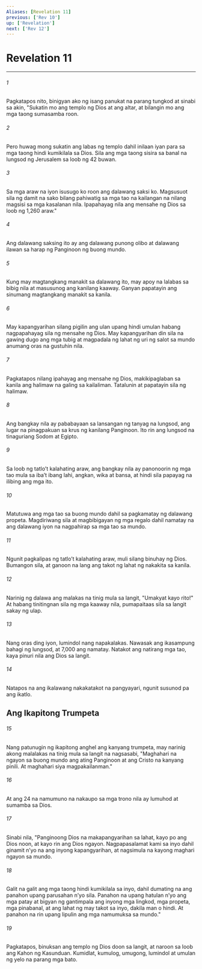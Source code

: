 ```yaml
---
Aliases: [Revelation 11]
previous: ['Rev 10']
up: ['Revelation']
next: ['Rev 12']
---
```

# Revelation 11

***






















###### 1 










Pagkatapos nito, binigyan ako ng isang panukat na parang tungkod at sinabi sa akin, "Sukatin mo ang templo ng Dios at ang altar, at bilangin mo ang mga taong sumasamba roon. 





















###### 2 










Pero huwag mong sukatin ang labas ng templo dahil inilaan iyan para sa mga taong hindi kumikilala sa Dios. Sila ang mga taong sisira sa banal na lungsod ng Jerusalem sa loob ng 42 buwan. 





















###### 3 










Sa mga araw na iyon isusugo ko roon ang dalawang saksi ko. Magsusuot sila ng damit na sako bilang pahiwatig sa mga tao na kailangan na nilang magsisi sa mga kasalanan nila. Ipapahayag nila ang mensahe ng Dios sa loob ng 1,260 araw." 





















###### 4 










Ang dalawang saksing ito ay ang dalawang punong olibo at dalawang ilawan sa harap ng Panginoon ng buong mundo. 





















###### 5 










Kung may magtangkang manakit sa dalawang ito, may apoy na lalabas sa bibig nila at masusunog ang kanilang kaaway. Ganyan papatayin ang sinumang magtangkang manakit sa kanila. 





















###### 6 










May kapangyarihan silang pigilin ang ulan upang hindi umulan habang nagpapahayag sila ng mensahe ng Dios. May kapangyarihan din sila na gawing dugo ang mga tubig at magpadala ng lahat ng uri ng salot sa mundo anumang oras na gustuhin nila. 





















###### 7 










Pagkatapos nilang ipahayag ang mensahe ng Dios, makikipaglaban sa kanila ang halimaw na galing sa kailaliman. Tatalunin at papatayin sila ng halimaw. 





















###### 8 










Ang bangkay nila ay pababayaan sa lansangan ng tanyag na lungsod, ang lugar na pinagpakuan sa krus ng kanilang Panginoon. Ito rin ang lungsod na tinaguriang Sodom at Egipto. 





















###### 9 










Sa loob ng tatloʼt kalahating araw, ang bangkay nila ay panonoorin ng mga tao mula sa ibaʼt ibang lahi, angkan, wika at bansa, at hindi sila papayag na ilibing ang mga ito. 





















###### 10 










Matutuwa ang mga tao sa buong mundo dahil sa pagkamatay ng dalawang propeta. Magdiriwang sila at magbibigayan ng mga regalo dahil namatay na ang dalawang iyon na nagpahirap sa mga tao sa mundo. 





















###### 11 










Ngunit pagkalipas ng tatloʼt kalahating araw, muli silang binuhay ng Dios. Bumangon sila, at ganoon na lang ang takot ng lahat ng nakakita sa kanila. 





















###### 12 










Narinig ng dalawa ang malakas na tinig mula sa langit, "Umakyat kayo rito!" At habang tinitingnan sila ng mga kaaway nila, pumapaitaas sila sa langit sakay ng ulap. 





















###### 13 










Nang oras ding iyon, lumindol nang napakalakas. Nawasak ang ikasampung bahagi ng lungsod, at 7,000 ang namatay. Natakot ang natirang mga tao, kaya pinuri nila ang Dios sa langit. 





















###### 14 










Natapos na ang ikalawang nakakatakot na pangyayari, ngunit susunod pa ang ikatlo.

## Ang Ikapitong Trumpeta 





















###### 15 










Nang patunugin ng ikapitong anghel ang kanyang trumpeta, may narinig akong malalakas na tinig mula sa langit na nagsasabi, "Maghahari na ngayon sa buong mundo ang ating Panginoon at ang Cristo na kanyang pinili. At maghahari siya magpakailanman." 





















###### 16 










At ang 24 na namumuno na nakaupo sa mga trono nila ay lumuhod at sumamba sa Dios. 





















###### 17 










Sinabi nila, "Panginoong Dios na makapangyarihan sa lahat, kayo po ang Dios noon, at kayo rin ang Dios ngayon. Nagpapasalamat kami sa inyo dahil ginamit nʼyo na ang inyong kapangyarihan, at nagsimula na kayong maghari ngayon sa mundo. 





















###### 18 










Galit na galit ang mga taong hindi kumikilala sa inyo, dahil dumating na ang panahon upang parusahan nʼyo sila. Panahon na upang hatulan nʼyo ang mga patay at bigyan ng gantimpala ang inyong mga lingkod, mga propeta, mga pinabanal, at ang lahat ng may takot sa inyo, dakila man o hindi. At panahon na rin upang lipulin ang mga namumuksa sa mundo." 





















###### 19 










Pagkatapos, binuksan ang templo ng Dios doon sa langit, at naroon sa loob ang Kahon ng Kasunduan. Kumidlat, kumulog, umugong, lumindol at umulan ng yelo na parang mga bato.
